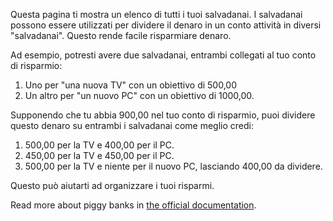 Questa pagina ti mostra un elenco di tutti i tuoi salvadanai. I salvadanai possono essere utilizzati per dividere il denaro in un conto attività in diversi "salvadanai". Questo rende facile risparmiare denaro.

Ad esempio, potresti avere due salvadanai, entrambi collegati al tuo conto di risparmio:

1. Uno per "una nuova TV" con un obiettivo di 500,00
2. Un altro per "un nuovo PC" con un obiettivo di 1000,00.

Supponendo che tu abbia 900,00 nel tuo conto di risparmio, puoi dividere questo denaro su entrambi i salvadanai come meglio credi:

1. 500,00 per la TV e 400,00 per il PC.
2. 450,00 per la TV e 450,00 per il PC.
3. 500,00 per la TV e niente per il nuovo PC, lasciando 400,00 da dividere.

Questo può aiutarti ad organizzare i tuoi risparmi.

Read more about piggy banks in [the official documentation](https://firefly-iii.readthedocs.io/en/latest/advanced/piggies.html).